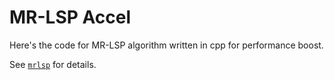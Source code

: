 # MR-LSP Accel
Here's the code for MR-LSP algorithm written in cpp for performance boost. 

See [`mrlsp`](../mrlsp) for details. 